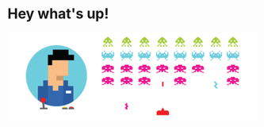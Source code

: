 # Hey what's up!

<img src="https://raw.githubusercontent.com/hectorjarquin/hectorjarquin/gh-pages/github-image.png" alt="front-end stuff">

